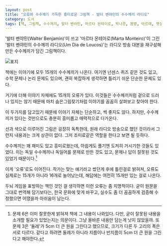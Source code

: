 ```yaml
---
layout: post
title: "오류와 수수께기 가득한 흥미로운 그림책 - 발터 벤야민의 수수께끼 라디오"
category: 도서
tags: [책, 그림책, 수수께끼, 발터 벤야민, 마르타 몬테이로, 박나경, 봄볕, 아르떼, 햇살 그림책, 서평]
---
```


'발터 벤야민(Walter Benjamin)'이 쓰고
'마르타 몬테이로(Marta Monteiro)'이 그린
'발터 벤야민의 수수께끼 라디오(Um Dia de Loucos)'는
라디오 방송 대본을 재구성해 만든 수수께끼가 담긴 그림책이다.

![표지](https://lh3.googleusercontent.com/vie8UNUnKa8xPtqDc7kvdye3QVaEJrwrQYAyrVUlZQF4D0ihT113sOLIqapu8KzO6NDY4PFc0g0FVQ=s480)

책에는 이야기에 모두 15개의 수수께끼가 나온다.
여기엔 넌센스 퀴즈 같은 것도 있고,
수학 문제나 논리 문제도 있으며,
괜히 복잡하게 생각하면 틀리기 쉬운 단순한 문제도 있다.

거기에 더해 이야기 자체에도 15개의 오류가 있다.
이것들은 수수께끼처럼 겉으로 드러나 있지는 않기 때문에
마치 숨은그림찾기처럼 이야기를 꼼꼼히 살펴보고 찾아야 한다.

이 두가지를 담고있기 때문에
이야기 자체는 단순하고, 썩 좋지도 않다.
하지만, 수수께끼가 있다는 것만으로도 충분히 흥미롭고 매력적으로 다가온다.

선과 색으로 이루어진 그림은 굉장히 독특한데,
원래 라디오 방송으로 했던 것이라서 그런지
내용과는 크게 상관이 없다.
그저 조미료같은 역할을 한다고 보면 될 듯하다.

수수께끼는 꽤 재미도 있고 흥미로웠는데,
아쉽게도 풀기엔 도저히 거시기한 것들도 있었다.
이는 독일 수수께끼나 독일어를 문제로 만든 것도 있고,
문제나 답이 잘못된 것도 있었기 때문이다.[^1]

[^1]: 문제 6은 이미 잘못한게 밝혀져 책에 그 내용이 나와있다. 다만, 굳이 잘못된 내용을 소개할 필요가 있었는지는 의문이다. 그냥 올바른 내용만 담는게 낫지 않았을까. 또 문제 3은 '둘레'가 5cm 더 큰 원을 그린다고 했으므로, 크기가 다른 두 고리의 폭은 서로 다르다. 같다고 하려면 둘레가 아니라 지름이나 반지름이 5cm 더 큰 원을 그린다고 해야한다.

이게 '오류'로도 이어진다.
작가는 맞는 얘기라고 썼던게 후에 틀린걸로 밝혀져,
오류도 실제로는 15개가 아니라 16개로 늘어났는데,
해답에는 여전히 15개만 있는 걸로 나온다.

두뇌 게임을 표방하는 책인 것인 걸 생각하면 이런 오류는 좀 치명적이다.
굳이 원문을 그대로 번역해 담기보다는,
한국 문화에 맞게 바꾸고,
실수도 좀 더 꼼꼼하게 검증해 수정했으면 어땠을까 아쉬움이 남는다.
